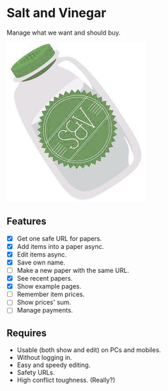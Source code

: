 # Salt and Vinegar

Manage what we want and should buy.

![](public/logo-on-the-bottle.png)

## Features

* [x] Get one safe URL for papers.
* [x] Add items into a paper async.
* [x] Edit items async.
* [x] Save own name.
* [ ] Make a new paper with the same URL.
* [x] See recent papers.
* [x] Show example pages.
* [ ] Remember item prices.
* [ ] Show prices' sum.
* [ ] Manage payments.

## Requires

* Usable (both show and edit) on PCs and mobiles.
* Without logging in.
* Easy and speedy editing.
* Safety URLs.
* High conflict toughness. (Really?)
